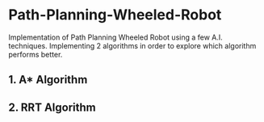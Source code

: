 # Path-Planning-Wheeled-Robot
Implementation of Path Planning Wheeled Robot using a few A.I. techniques.
Implementing 2 algorithms in order to explore which algorithm performs better.

## 1. A* Algorithm 

## 2. RRT Algorithm
